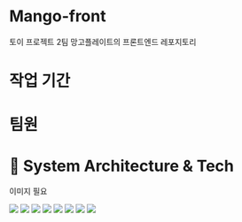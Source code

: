 # Mango-front

토이 프로젝트 2팀
망고플레이트의 프론트엔드 레포지토리

# 작업 기간

# 팀원


# 🥭 System Architecture & Tech
이미지 필요 

<img src="https://img.shields.io/badge/React-61DAFB?style=flat-square&logo=React&logoColor=white">  <img src="https://img.shields.io/badge/axios-5A29E4?style=flat-square&logo=Axios&logoColor=white"> <img src="https://img.shields.io/badge/styled-components-764ABC?style=flat-square"> <img src="https://img.shields.io/badge/Prettier-F7B93E?style=flat-square&logo=prettier&logoColor=white"> <img src="https://img.shields.io/badge/styled_components-DB7093?style=flat-square&logo=styled-components&logoColor=white">   <img src="https://img.shields.io/badge/GitHub -181717?style=flat-square&logo=GitHub&logoColor=white"/> <img src="https://img.shields.io/badge/Vercel-000000?style=flat-square&logo=Vercel&logoColor=white"> <img src="https://img.shields.io/badge/npm-CB3837?style=flat-square&logo=npm&logoColor=white">  
